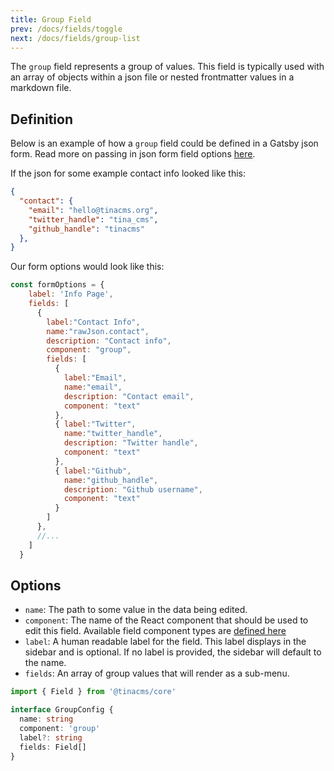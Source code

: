 ```yaml
---
title: Group Field
prev: /docs/fields/toggle
next: /docs/fields/group-list
---
```


The `group` field represents a group of values. This field is typically used with an array of objects within a json file or nested frontmatter values in a markdown file.

## Definition

Below is an example of how a `group` field could be defined in a Gatsby json form. Read more on passing in json form field options [here](/docs/gatsby/json#customizing-json-forms).

If the json for some example contact info looked like this:

```json
{
  "contact": {
    "email": "hello@tinacms.org",
    "twitter_handle": "tina_cms",
    "github_handle": "tinacms"
  },
}
```

Our form options would look like this:

```javascript
const formOptions = {
    label: 'Info Page',
    fields: [
      {
        label:"Contact Info",
        name:"rawJson.contact",
        description: "Contact info",
        component: "group",
        fields: [
          {
            label:"Email",
            name:"email",
            description: "Contact email",
            component: "text"
          },
          { label:"Twitter",
            name:"twitter_handle",
            description: "Twitter handle",
            component: "text"
          },
          { label:"Github",
            name:"github_handle",
            description: "Github username",
            component: "text"
          }
        ]
      },
      //...
    ]
  }
```

## Options

 - `name`: The path to some value in the data being edited.
 - `component`: The name of the React component that should be used to edit this field. Available field component types are [defined here](/docs/concepts/fields#field-types)
 - `label`: A human readable label for the field. This label displays in the sidebar and is optional. If no label is provided, the sidebar will default to the name.
 - `fields`: An array of group values that will render as a sub-menu.

```typescript
import { Field } from '@tinacms/core'

interface GroupConfig {
  name: string
  component: 'group'
  label?: string
  fields: Field[]
}
```
